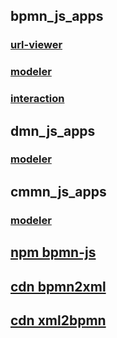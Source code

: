 ## bpmn_js_apps

### [url-viewer](file:///F:/Node_projects/Node_Way/Jobs/excd.bpmn_js/bpmn-js-examples-master/url-viewer/index.html)

### [modeler](file:///F:/Node_projects/Node_Way/Jobs/excd.bpmn_js/bpmn-js-examples-master/starter/modeler.html)
### [interaction](file:///F:/Node_projects/Node_Way/Jobs/excd.bpmn_js/bpmn-js-examples-master/interaction/index.html)

## dmn_js_apps
### [modeler](file:///F:/Node_projects/Node_Way/Jobs/excd.bpmn_js/dmn-js-examples-master/starter/modeler.html)

## cmmn_js_apps
### [modeler](file:///F:/Node_projects/Node_Way/Jobs/excd.bpmn_js/cmmn-js-examples-master/starter/modeler.html)


## [npm bpmn-js](https://www.npmjs.com/package/bpmn-js)

## [cdn bpmn2xml](https://cdn.staticaly.com/gh/bpmn-io/bpmn-js-examples/master/starter/modeler.html)

## [cdn xml2bpmn](https://cdn.staticaly.com/gh/bpmn-io/bpmn-js-examples/master/url-viewer/index.html)